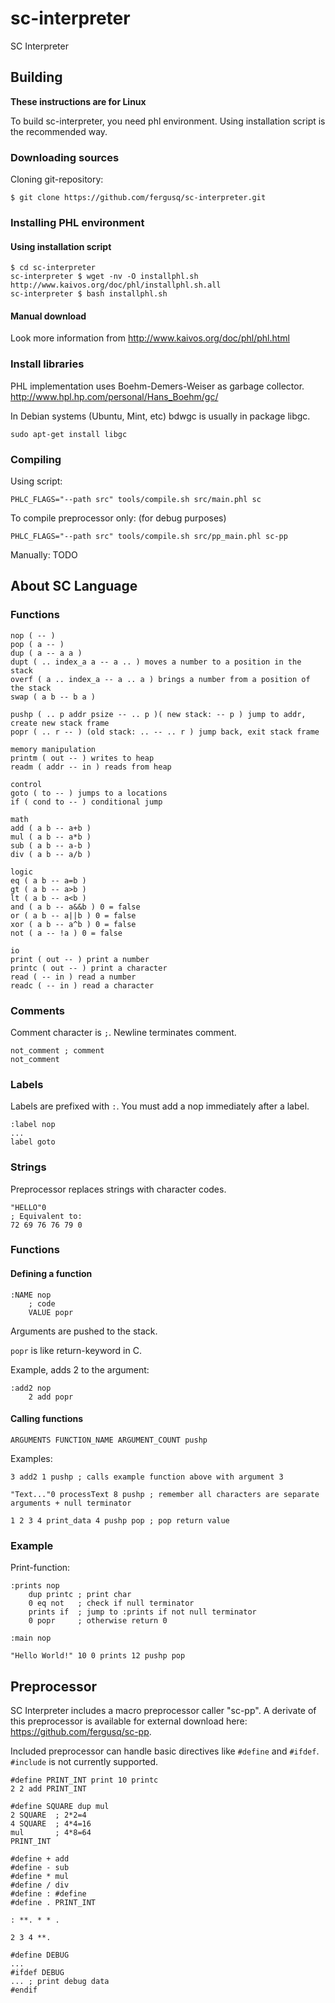 sc-interpreter
=====

SC Interpreter

## Building

**These instructions are for Linux**

To build sc-interpreter, you need phl environment. Using installation script is the recommended way.

### Downloading sources

Cloning git-repository:

```
$ git clone https://github.com/fergusq/sc-interpreter.git
```

### Installing PHL environment

#### Using installation script

```
$ cd sc-interpreter
sc-interpreter $ wget -nv -O installphl.sh http://www.kaivos.org/doc/phl/installphl.sh.all
sc-interpreter $ bash installphl.sh
```

#### Manual download

Look more information from <http://www.kaivos.org/doc/phl/phl.html>

### Install libraries

PHL implementation uses Boehm-Demers-Weiser as garbage collector. <http://www.hpl.hp.com/personal/Hans_Boehm/gc/>

In Debian systems (Ubuntu, Mint, etc) bdwgc is usually in package libgc.

```
sudo apt-get install libgc
```

### Compiling

Using script:

```
PHLC_FLAGS="--path src" tools/compile.sh src/main.phl sc
```

To compile preprocessor only: (for debug purposes)

```
PHLC_FLAGS="--path src" tools/compile.sh src/pp_main.phl sc-pp
```

Manually: TODO

## About SC Language

### Functions

```
nop ( -- )
pop ( a -- )
dup ( a -- a a )
dupt ( .. index_a a -- a .. ) moves a number to a position in the stack
overf ( a .. index_a -- a .. a ) brings a number from a position of the stack
swap ( a b -- b a )
	
pushp ( .. p addr psize -- .. p )( new stack: -- p ) jump to addr, create new stack frame
popr ( .. r -- ) (old stack: .. -- .. r ) jump back, exit stack frame
	
memory manipulation
printm ( out -- ) writes to heap
readm ( addr -- in ) reads from heap
	
control
goto ( to -- ) jumps to a locations
if ( cond to -- ) conditional jump
	
math
add ( a b -- a+b )
mul ( a b -- a*b )
sub ( a b -- a-b )
div ( a b -- a/b )
	
logic
eq ( a b -- a=b )
gt ( a b -- a>b )
lt ( a b -- a<b )
and ( a b -- a&&b ) 0 = false
or ( a b -- a||b ) 0 = false
xor ( a b -- a^b ) 0 = false
not ( a -- !a ) 0 = false
	
io
print ( out -- ) print a number
printc ( out -- ) print a character
read ( -- in ) read a number
readc ( -- in ) read a character
```

### Comments

Comment character is `;`. Newline terminates comment.

```
not_comment ; comment
not_comment
```

### Labels

Labels are prefixed with `:`. You must add a nop immediately after a label.

```
:label nop
...
label goto
```

### Strings

Preprocessor replaces strings with character codes.

```
"HELLO"0
; Equivalent to:
72 69 76 76 79 0
```

### Functions

#### Defining a function

```
:NAME nop
	; code
	VALUE popr
```

Arguments are pushed to the stack.

`popr` is like return-keyword in C.

Example, adds 2 to the argument:
```
:add2 nop
	2 add popr
```

#### Calling functions

```
ARGUMENTS FUNCTION_NAME ARGUMENT_COUNT pushp
```
Examples:
```
3 add2 1 pushp ; calls example function above with argument 3

"Text..."0 processText 8 pushp ; remember all characters are separate arguments + null terminator

1 2 3 4 print_data 4 pushp pop ; pop return value
```

### Example

Print-function:
```
:prints nop
	dup printc ; print char
	0 eq not   ; check if null terminator
	prints if  ; jump to :prints if not null terminator
	0 popr     ; otherwise return 0

:main nop

"Hello World!" 10 0 prints 12 pushp pop
```

## Preprocessor

SC Interpreter includes a macro preprocessor caller "sc-pp". A derivate of this preprocessor is available for external download
here: <https://github.com/fergusq/sc-pp>.

Included preprocessor can handle basic directives like `#define` and `#ifdef`. `#include` is not currently supported.

```
#define PRINT_INT print 10 printc
2 2 add PRINT_INT

#define SQUARE dup mul
2 SQUARE  ; 2*2=4
4 SQUARE  ; 4*4=16
mul       ; 4*8=64
PRINT_INT

#define + add
#define - sub
#define * mul
#define / div
#define : #define
#define . PRINT_INT

: **. * * .

2 3 4 **.

#define DEBUG
...
#ifdef DEBUG
... ; print debug data
#endif
```

